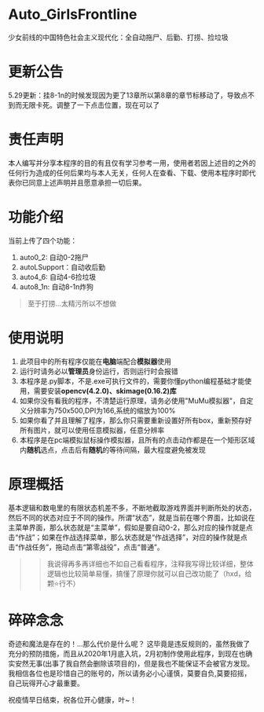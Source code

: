 # Auto_GirlsFrontline
少女前线的中国特色社会主义现代化：全自动拖尸、后勤、打捞、捡垃圾

# 更新公告
5.29更新：挂8-1n的时候发现因为更了13章所以第8章的章节标移动了，导致点不到而无限卡死。调整了一下点击位置，现在可以了

# 责任声明
本人编写并分享本程序的目的有且仅有学习参考一用，使用者若因上述目的之外的任何行为造成的任何后果均与本人无关，任何人在查看、下载、使用本程序时即代表你已同意上述声明并且愿意承担一切后果。

# 功能介绍
当前上传了四个功能：
1. auto0_2: 自动0-2拖尸
2. autoLSupport：自动收后勤
3. auto4_6: 自动4-6捡垃圾
4. auto8_1n: 自动8-1n炸狗
>至于打捞...太精污所以不想做


# 使用说明
1. 此项目中的所有程序仅能在**电脑**端配合**模拟器**使用 
2. 运行时请务必以**管理员**身份运行，否则运行时会报错
3. 本程序是.py脚本，不是.exe可执行文件的，需要你懂python编程基础才能使用，需要安装**opencv(4.2.0)、skimage(0.16.2)库**
4. 如果你没有看我的程序，不清楚运行原理，请务必使用"MuMu模拟器"，自定义分辨率为750x500,DPI为166,系统的缩放为100%
5. 如果你看了并且理解了程序，那么你只需要重新设置好所有box，重新预存好所有图片，就可以使用任意模拟器，任意分辨率
6. 本程序是在pc端模拟鼠标操作模拟器，且所有的点击动作都是在一个矩形区域内**随机**选点，点击后有**随机**的等待间隔，最大程度避免被发现


# 原理概括
基本逻辑和数电里的有限状态机差不多，不断地截取游戏界面并判断所处的状态，然后不同的状态对应于不同的操作。所谓“状态”，就是当前在哪个界面，比如说在主菜单界面，那么状态就是“主菜单”，假如是要自动0-2，那么对应的操作就是点击“作战”；如果在作战选择菜单，那么状态就是“作战选择”，对应的操作就是点击“作战任务”，拖动点击“第零战役”，点击“普通”。
>> 我说得再多再详细也不如自己看看程序，注释我写得比较详细，整体逻辑也比较简单易懂，搞懂了原理你就可以自己改功能了（hxd，给颗⭐行不）

# 碎碎念念
奇迹和魔法是存在的！...那么代价是什么呢？
这毕竟是违反规则的，虽然我做了充分的预防措施，而且从2020年1月底入坑，2月初制作使用此程序，到现在也确实安然无事(出事了我自然会删除该项目的)，但是我也不能保证不会被官方发现。我相信各位也是珍惜自己的账号的，所以请务必小心谨慎，莫要自负,莫要招摇，自己玩得开心才最重要。

祝疫情早日结束，祝各位开心健康，叶~！
